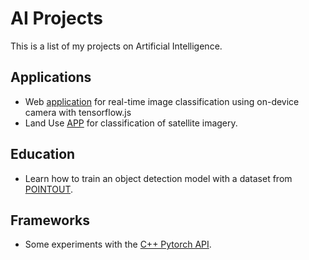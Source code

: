 # AI Projects

This is a list of my projects on Artificial Intelligence.


## Applications

- Web [application](https://juansensio.github.io/AIprojects/tfjs/index.html) for real-time image classification using on-device camera with tensorflow.js
- Land Use [APP](https://juansensio.github.io/AIprojects/land-use-app/index.html) for classification of satellite imagery.

## Education

- Learn how to train an object detection model with a dataset from [POINTOUT](https://github.com/juansensio/AIprojects/tree/master/pointout).

## Frameworks

- Some experiments with the [C++ Pytorch API](https://github.com/juansensio/AIprojects/tree/master/pytorch_cpp).

